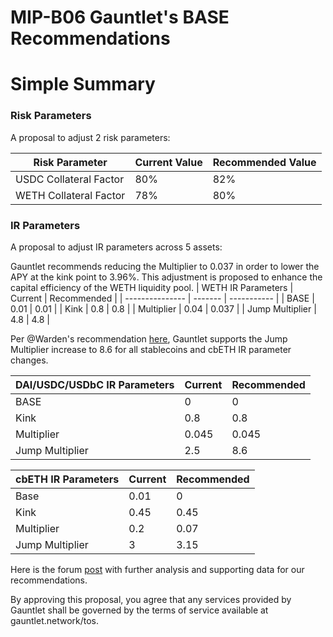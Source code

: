 # MIP-B06 Gauntlet's BASE Recommendations

# Simple Summary

### Risk Parameters
A proposal to adjust 2 risk parameters:

| Risk Parameter         | Current Value | Recommended Value |
| ---------------------- | ------------- | ----------------- |
| USDC Collateral Factor | 80%           | 82%               |
| WETH Collateral Factor | 78%           | 80%               |



### IR Parameters
A proposal to adjust IR parameters across 5 assets:

Gauntlet recommends reducing the Multiplier to 0.037 in order to lower the APY at the kink point to 3.96%. This adjustment is proposed to enhance the capital efficiency of the WETH liquidity pool. 
| WETH IR Parameters   | Current | Recommended |
| --------------- | ------- | ----------- |
| BASE            | 0.01       | 0.01           |
| Kink            | 0.8     | 0.8         |
| Multiplier      | 0.04    | 0.037       |
| Jump Multiplier | 4.8     | 4.8         |




Per @Warden's recommendation [here](https://forum.moonwell.fi/t/moonwell-base-recommendations-2023-09-11/617/3?u=gauntlet), Gauntlet supports the Jump Multiplier increase to 8.6 for all stablecoins and cbETH IR parameter changes.

| DAI/USDC/USDbC IR Parameters | Current | Recommended |
| ---------------------------- | ------- | ----------- |
| BASE                         | 0       | 0           |
| Kink                         | 0.8     | 0.8         |
| Multiplier                   | 0.045   | 0.045       |
| Jump Multiplier              | 2.5     | 8.6         |



| cbETH IR Parameters   | Current | Recommended |
| --------------- | ------- | ----------- |
| Base            | 0.01    | 0           |
| Kink            | 0.45    | 0.45        |
| Multiplier      | 0.2     | 0.07        |
| Jump Multiplier | 3       | 3.15        |


Here is the forum [post](https://forum.moonwell.fi/t/gauntlets-base-recommendations-2023-10-05/645) with further analysis and supporting data for our recommendations.

By approving this proposal, you agree that any services provided by Gauntlet shall be governed by the terms of service available at gauntlet.network/tos.
